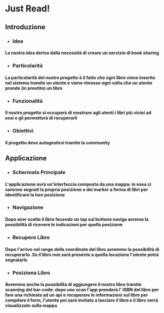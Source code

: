 # Just Read!

## Introduzione

- ### Idea 
#### La nostra idea deriva dalla necessità di creare un servizio di book sharing

- ### Particolarità
#### La particolarità del nostro progetto è il fatto che ogni libro viene inserito nel sistema tramite un utente e viene rimosso ogni volta che un utente prende (in prestito) un libro

- ### Funzionalità
#### Il nostro progetto si occuperà di mostrare agli utenti i libri più vicini ad essi e gli permetterà di recuperarli 

- ### Obiettivi 
#### Il progetto deve autogestirsi tramite la community

## Applicazione

- ### Schermata Principale
#### L'applicazione avrà un'interfaccia composta da una mappa: in essa ci saronno segnati la propria posizione e dei marker a forma di libri per identificare la loro posizione

- ### Navigazione
#### Dopo aver scelto il libro facendo un tap sul bottone naviga avremo la possibilità di ricevere le indicazioni per quella posizione

- ### Recupero Libro
#### Dopo l'arrivo nel range delle coordinate del libro avremmo la possibilità di recuperarlo. Se il libro non sarà presente a quella locazione l'utente potrà segnalarlo

- ### Posiziona Libro
#### Avremmo anche la possibilità di aggiungere il nostro libro tramite scanning del bar-code: dopo uno scan l'app prenderà l' ISBN del libro per fare una richiesta ad un api e recuperare le informazioni sul libro per compilare il form, l'utente poi sarà invitato a lasciare il libro e il libro verrà visualizzato sulla mappa




 
